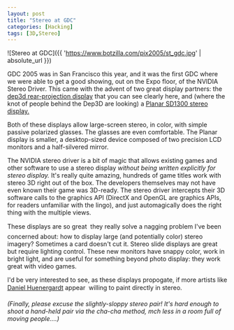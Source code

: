 ```yaml
---
layout: post
title: "Stereo at GDC"
categories: [Hacking]
tags: [3D,Stereo]
---
```



![Stereo at GDC]({{ 'https://www.botzilla.com/pix2005/st_gdc.jpg' | absolute_url }})


GDC 2005 was in San Francisco this year, and it was the first GDC where we were able to get a good showing, out on the Expo floor, of the NVIDIA Stereo Driver. This came with the advent of two great display partners: the <a href="http://www.dep3d.com/">dep3d rear-projection display</a> that you can see clearly here, and (where the knot of people behind the Dep3D are looking) a <a href="http://www.planar.com/Advantages/Innovation/docs/ds-planar-stereo-mirror.pdf">Planar SD1300 stereo display.</a>

<!--more-->
Both of these displays allow large-screen stereo, in color, with simple passive polarized glasses. The glasses are even comfortable. The Planar display is smaller, a desktop-sized device composed of two precision LCD monitors and a half-silvered mirror.

The NVIDIA stereo driver is a bit of magic that allows existing games and other software to use a stereo display <i>without being written explicitly for stereo display.</i> It's really quite amazing, hundreds of game titles work with stereo 3D right out of the box. The developers themselves may not have even known their game was 3D-ready. The stereo driver intercepts their 3D software calls to the graphics API (DirectX and OpenGL are graphics APIs, for readers unfamiliar with the lingo), and just automagically does the right thing with the multiple views.

These displays are so great &#151; they really solve a nagging problem I've been concerned about: how to display large (and potentially color) stereo imagery? Sometimes a card doesn't cut it. Stereo slide displays are great but require lighting control. These new monitors have snappy color, work in bright light, and are useful for something beyond photo display: they work great with video games.

I'd be very interested to see, as these displays propogate, if more artists like <a href="http://studiofusiondesigns.com/painting.html">Daniel Huenergardt</a> appear &#151; willing to paint directly in stereo.

<i>(Finally, please excuse the slightly-sloppy stereo pair! It's hard enough to shoot a hand-held pair via the cha-cha method, mch less in a room full of moving people....)</i>
